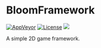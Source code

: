 # BloomFramework

[![AppVeyor](https://img.shields.io/appveyor/ci/LumpBloom7/BloomFramework.svg?style=flat-square)](https://ci.appveyor.com/project/LumpBloom7/bloomframework)
[![License](https://img.shields.io/badge/license-MIT-blue.svg?style=flat-square)](https://github.com/BloomCreativeWorks/BloomFramework/blob/test/LICENSE)
![](https://img.shields.io/badge/status-WIP-black.svg?style=flat-square)

A simple 2D game framework.
